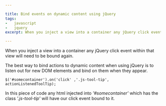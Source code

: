 ```yaml
---

title: Bind events on dynamic content using jQuery
tags:
-   javascript
-   jquery
excerpt: When you inject a view into a container any jQuery click event within that view will need to be bound again The best way to bind actions to dynamic content when using jQuery is to listen out for new DOM

---
```


When you inject a view into a container any jQuery click event within that view will need to be bound again. 

The best way to bind actions to dynamic content when using jQuery is to listen out for new DOM elements and bind on them when they appear.

```language-javascript
$('#somecontainer').on('click' ,'.js-tool-tip', actionListenedToolTip);
```

In this piece of code any html injected into _'#somecontainer'_ which has the class _'.js-tool-tip'_    will have our click event bound to it.
